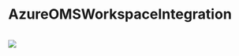 # AzureOMSWorkspaceIntegration


<br><a href="https://portal.azure.com/#create/Microsoft.Template/uri/https%3A%2Fraw.githubusercontent.com%2Fgregcoward%2FAzureOMSWorkspaceIntegration%2Fmaster%2Fazurepocdeploy.json"><img src="http://azuredeploy.net/deploybutton.png"></a>

